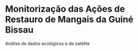 # Monitorização das Ações de Restauro de Mangais da Guiné Bissau

Análise de dados ecológicos e de satélite
